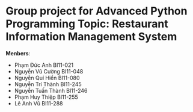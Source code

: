 Group project for Advanced Python Programming
**Topic**: Restaurant Information Management System
=====================
**Menbers**:
*   Phạm Đức Anh        BI11-021
*   Nguyễn Vũ Cường     BI11-048
*   Nguyễn Quí Hiển     BI11-080
*   Nguyễn Trí Thành    BI11-245
*   Nguyễn Tuấn Thành   BI11-246
*   Phạm Huy Thiệp      BI11-255
*   Lê Anh Vũ           BI11-288

